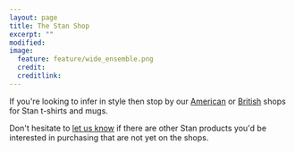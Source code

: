```yaml
---
layout: page
title: The Stan Shop
excerpt: ""
modified:
image:
  feature: feature/wide_ensemble.png
  credit:
  creditlink:
---
```


If you're looking to infer in style then stop by our
[American](http://mc-stan.spreadshirt.com/)
or [British](http://mc-stan.spreadshirt.co.uk/) shops
for Stan t-shirts and mugs.  

Don't hesitate to [let us know](/contact/) if there
are other Stan products you'd be interested in purchasing
that are not yet on the shops.
